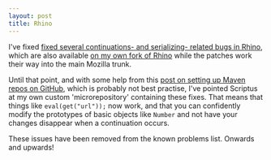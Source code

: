 ```yaml
---
layout: post
title: Rhino
---
```


I've fixed [fixed several continuations- and serializing- related bugs in Rhino](https://github.com/mozilla/rhino/pull/15), which are also available [on my own fork of Rhino](https://github.com/ianso/rhino) while the patches work their way into the main Mozilla trunk.

Until that point, and with some help from this [post on setting up Maven repos on GitHub](http://chkal.blogspot.com/2010/09/maven-repositories-on-github.html), which is probably not best practise, I've pointed Scriptus at my own custom 'microrepository' containing these fixes. That means that things like `eval(get("url"));` now work, and that you can confidently modify the prototypes of basic objects like `Number` and not have your changes disappear when a continuation occurs.

These issues have been removed from the known problems list. Onwards and upwards!


